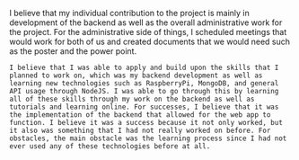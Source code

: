 I believe that my individual contribution to the project is mainly in development of the backend as well as the overall administrative work for the project. For the administrative side of things, I scheduled meetings that would work for both of us and created documents that we would need such as the poster and the power point.    
    
    I believe that I was able to apply and build upon the skills that I planned to work on, which was my backend development as well as learning new technologies such as RaspberryPi, MongoDB, and general API usage through NodeJS. I was able to go through this by learning all of these skills through my work on the backend as well as tutorials and learning online. For successes, I believe that it was the implementation of the backend that allowed for the web app to function. I believe it was a success because it not only worked, but it also was something that I had not really worked on before. For obstacles, the main obstacle was the learning process since I had not ever used any of these technologies before at all. 
